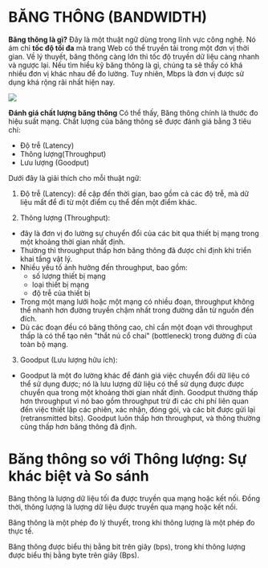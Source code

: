 # BĂNG THÔNG (BANDWIDTH)
__Băng thông là gì?__
Đây là một thuật ngữ dùng trong lĩnh vực công nghệ. Nó ám chỉ __tốc độ tối đa__ mà trang Web có thể truyền tải trong một đơn vị thời gian. Về lý thuyết, băng thông càng lớn thì tốc độ truyền dữ liệu càng nhanh và ngược lại. Nếu tìm hiểu kỹ băng thông là gì, chúng ta sẽ thấy có khá nhiều đơn vị khác nhau để đo lường. Tuy nhiên, Mbps là đơn vị được sử dụng khá rộng rãi nhất hiện nay.

![](/pictures/BANDWIDTH.png)

__Đánh giá chất lượng băng thông__
Có thể thấy, Băng thông chính là thước đo hiệu suất mạng. Chất lượng của băng thông sẽ được đánh giá bằng 3 tiêu chí:
- Độ trễ (Latency)
- Thông lượng(Throughput)
- Lưu lượng (Goodput)

Dưới đây là giải thích cho mỗi thuật ngữ:
1. Độ trễ (Latency): đề cập đến thời gian, bao gồm cả các độ trễ, mà dữ liệu mất để đi từ một điểm cụ thể đến một điểm khác.

2. Thông lượng (Throughput):
- đây là đơn vị đo lường sự chuyển đổi của các bit qua thiết bị mạng trong một khoảng thời gian nhất định.
- Thường thì throughput thấp hơn băng thông đã được chỉ định khi triển khai tầng vật lý. 
- Nhiều yếu tố ảnh hưởng đến throughput, bao gồm:
    - số lượng thiết bị mạng 
    - loại thiết bị mạng
    - độ trễ của thiết bị
- Trong một mạng lưới hoặc một mạng có nhiều đoạn, throughput không thể nhanh hơn đường truyền chậm nhất trong đường dẫn từ nguồn đến đích.
- Dù các đoạn đều có băng thông cao, chỉ cần một đoạn với throughput thấp là có thể tạo nên "thắt nú cổ chai" (bottleneck) trong đường đi của toàn bộ mạng.
3. Goodput (Lưu lượng hữu ích):
- Goodput là một đo lường khác để đánh giá việc chuyển đổi dữ liệu có thể sử dụng được; nó là lưu lượng dữ liệu có thể sử dụng được được chuyển qua trong một khoảng thời gian nhất định.
Goodput thường thấp hơn throughput vì nó bao gồm throughput trừ đi các chi phí liên quan đến việc thiết lập các phiên, xác nhận, đóng gói, và các bit được gửi lại (retransmitted bits).
Goodput luôn thấp hơn throughput, và thông thường cũng thấp hơn băng thông đã định.

# Băng thông so với Thông lượng: Sự khác biệt và So sánh
Băng thông là lượng dữ liệu tối đa được truyền qua mạng hoặc kết nối. Đồng thời, thông lượng là lượng dữ liệu được truyền qua mạng hoặc kết nối.

Băng thông là một phép đo lý thuyết, trong khi thông lượng là một phép đo thực tế.

Băng thông được biểu thị bằng bit trên giây (bps), trong khi thông lượng được biểu thị bằng byte trên giây (Bps).